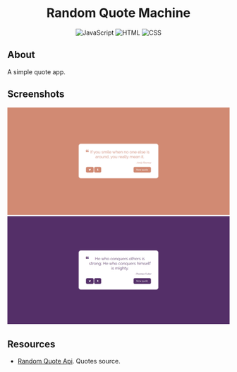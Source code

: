 <h1 align="center"> Random Quote Machine  </h1>
<div align="center">

![JavaScript](https://img.shields.io/badge/JavaScript-323330?style=for-the-badge&logo=javascript&logoColor=F7DF1E)
![HTML](https://img.shields.io/badge/HTML5-E34F26?style=for-the-badge&logo=html5&logoColor=white)
![CSS](https://img.shields.io/badge/CSS-239120?&style=for-the-badge&logo=css3&logoColor=white)


</div>

## About

A simple quote app.

## Screenshots

<img src="/screen1.png" alt="Random Quote App"/>

<img src="/screen2.png" alt="Random Quote App"/>


## Resources

- [Random Quote Api](https://api.quotable.io/random). Quotes source. 
